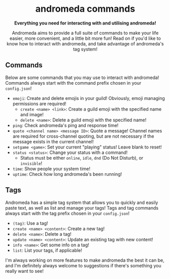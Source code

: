 <!--
  ANDROMEDA, BY GITHUB.COM/COSMOSCODES
  How to interact with andromeda!
-->

<div align="center">
  <h1 align="center">andromeda commands</h1>
  <strong>Everything you need for interacting with and utilising andromeda!</strong>
  <p align="center">Andromeda aims to provide a full suite of commands to make your life easier, more convenient, and a little bit more fun! Read on if you'd like to know how to interact with andromeda, and take advantage of andromeda's tag system!<p>
</div>

## Commands
Below are some commands that you may use to interact with andromeda! Commands always start with the command prefix chosen in your `config.json`!

- `emoji`: Create and delete emojis in your guild! Obviously, emoji managing permissions are required!
  - `create <name> <link>`: Create a guild emoji with the specified name and image!
  - `delete <name>`: Delete a guild emoji with the specified name!
- `ping`: Check andromeda's ping and response time!
- `quote <channel name> <message ID>`: Quote a message! Channel names are required for cross-channel quoting, but are not necessary if the message exists in the current channel!
- `setgame <game>`: Set your current "playing" status! Leave blank to reset!
- `status <status>`: Change your status with a command!
  - Status must be either `online`, `idle`, `dnd` (Do Not Disturb), or `invisible`!
- `time`: Show people your system time!
- `uptime`: Check how long andromeda's been running!

## Tags
Andromeda has a simple tag system that allows you to quickly and easily paste text, as well as list and manage your tags! Tags and tag commands always start with the tag prefix chosen in your `config.json`!
- `(tag)`: Use a tag!
- `create <name> <content>`: Create a new tag!
- `delete <name>`: Delete a tag!
- `update <name> <content>`: Update an existing tag with new content!
- `info <name>`: Get some info on a tag!
- `list`: List your tags, if applicable!

I'm always working on more features to make andromeda the best it can be, and I'm definitely always welcome to suggestions if there's something you really want to see!
